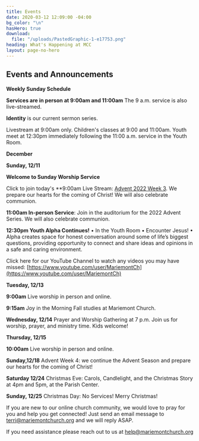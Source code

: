 ```yaml
---
title: Events
date: 2020-03-12 12:09:00 -04:00
bg_color: "\n"
hasHero: true
download:
  file: "/uploads/PastedGraphic-1-e17753.png"
heading: What's Happening at MCC
layout: page-no-hero
---
```


## Events and Announcements

**Weekly Sunday Schedule**

**Services are in person at 9:00am and 11:00am** The 9 a.m. service is also live-streamed.

**Identity** is our current sermon series.

Livestream at 9:00am only. Children's classes at 9:00 and 11:00am. Youth meet at 12:30pm immediately following the 11:00 a.m. service in the Youth Room.

**December**

**Sunday, 12/11** 

**Welcome to Sunday Worship Service** 

Click to join today's **9:00am Live Stream: [Advent 2022 Week 3](https://youtu.be/fZNkxqZTY1A). We prepare our hearts for the coming of Christ! We will also celebrate communion.

**11:00am In-person Service**: Join in the auditorium for the 2022 Advent Series. We will also celebrate communion.

**12:30pm Youth Alpha Continues!**
• In the Youth Room
• Encounter Jesus!
• Alpha creates space for honest conversation around some of life’s biggest questions, providing opportunity to connect and share ideas and opinions in a safe and caring environment.

Click here for our YouTube Channel to watch any videos you may have missed:
[https://www.youtube.com/user/MariemontCh](https://www.youtube.com/user/MariemontCh)

**Tuesday, 12/13**

**9:00am** Live worship in person and online.

**9:15am** Joy in the Morning Fall studies at Mariemont Church.

**Wednesday, 12/14** Prayer and Worship Gathering at 7 p.m.
Join us for worship, prayer, and ministry time. Kids welcome!

**Thursday, 12/15** 

**10:00am** Live worship in person and online.

**Sunday,12/18** Advent Week 4: we continue the Advent Season and prepare our hearts for the coming of Christ!

**Saturday 12/24** Christmas Eve: Carols, Candlelight, and the Christmas Story at 4pm and 5pm, at the Parish Center.

**Sunday, 12/25** Christmas Day: No Services! Merry Christmas!

If you are new to our online church community, we would love to pray for you and help you get connected! Just send an email message to [terri@mariemontchurch.org](http://terri@mariemontchurch.org) and we will reply ASAP.

If you need assistance please reach out to us at [help@mariemontchurch.org](http://help@mariemontchurch.org)